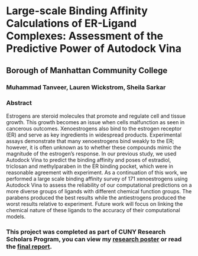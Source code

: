 # Large-scale Binding Affinity Calculations of ER-Ligand Complexes: Assessment of the Predictive Power of Autodock Vina
## Borough of Manhattan Community College
### Muhammad Tanveer, Lauren Wickstrom, Sheila Sarkar

### Abstract
Estrogens are steroid molecules that promote and regulate cell and tissue growth. This growth becomes an issue when cells malfunction as seen in cancerous outcomes. Xenoestrogens also bind to the estrogen receptor (ER) and serve as key ingredients in widespread products. Experimental assays demonstrate that many xenoestrogens bind weakly to the ER; however, it is often unknown as to whether these compounds mimic the magnitude of the estrogen’s response. In our previous study, we used Autodock Vina to predict the binding affinity and poses of estradiol, triclosan and methylparaben in the ER binding pocket, which were in reasonable agreement with experiment. As a continuation of this work, we performed a large scale binding affinity survey of 171 xenoestrogens using Autodock Vina to assess the reliability of our computational predictions on a more diverse groups of ligands with different chemical function groups. The parabens produced the best results while the antiestrogens produced the worst results relative to experiment. Future work will focus on linking the chemical nature of these ligands to the accuracy of their computational models.

### This project was completed as part of CUNY Research Scholars Program, you can view my [research poster](https://github.com/tanveerm176/CancerResearch/blob/main/BMCC_EstrogenParaben_ResearchPoster.pdf) or read the [final report](https://github.com/tanveerm176/CancerResearch/blob/main/CRSP%20Final%20Report.pdf).
